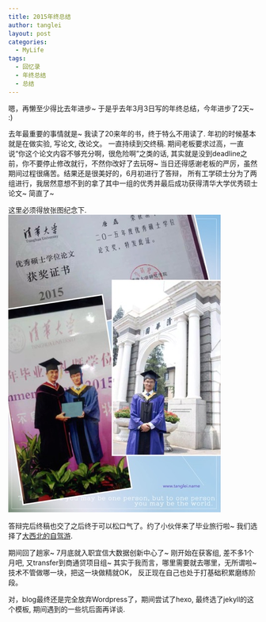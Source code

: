 ```yaml
---
title: 2015年终总结
author: tanglei
layout: post
categories:
  - MyLife
tags:
  - 回忆录
  - 年终总结
  - 总结
---
```


嗯，再懒至少得比去年进步~ 于是乎去年3月3日写的年终总结，今年进步了2天~ :) 

去年最重要的事情就是~ 我读了20来年的书，终于特么不用读了. 年初的时候基本就是在做实验, 写论文, 改论文。 一直持续到交终稿. 期间老板要求过高，一直说“你这个论文内容不够充分啊，很危险啊”之类的话, 其实就是没到deadline之前，你不要停止修改就行，不然你改好了去玩呀~ 当日还得感谢老板的严厉，虽然期间过程很痛苦。结果还是很美好的，6月初进行了答辩， 所有工学硕士分为了两组进行，我居然意想不到的拿了其中一组的优秀并最后成功获得清华大学优秀硕士论文~ 简直了~ 

这里必须得放张图纪念下. 
![](/resources/summary-of-year-2015/graduation-in-thu.JPG)

答辩完后终稿也交了之后终于可以松口气了。约了小伙伴来了毕业旅行啦~ 我们选择了[大西北的自驾游](/blog/travel-to-northwest-of-china.html). 

期间回了趟家~ 7月底就入职宜信大数据创新中心了~ 刚开始在获客组, 差不多1个月吧, 又transfer到商通贷项目组~ 其实于我而言，哪里需要就去哪里，无所谓啦~ 技术不管做哪一块，把这一块做精就OK， 反正现在自己也处于打基础积累磨练阶段。 

对，blog最终还是完全放弃Wordpress了，期间尝试了hexo, 最终选了jekyll的这个模板, 期间遇到的一些坑后面再详谈.
